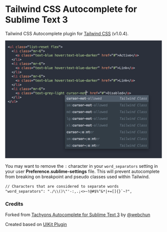 Tailwind CSS Autocomplete for Sublime Text 3
=============

Tailwind CSS Autocomplete plugin for [Tailwind CSS](https://tailwindcss.com/) (v1.0.4).

![screenshot](screenshot.png)

You may want to remove the `:` character in your `word_separators` setting in your user **Preference.sublime-settings** file. This will prevent autocomplete from breaking on breakpoint and pseudo classes used within Tailwind.

    // Characters that are considered to separate words
    "word_separators": "./\\()\"'-:,.;<>~!@#$%^&*|+=[]{}`~?",


### Credits
Forked from [Tachyons Autocomplete for Sublime Text 3](https://github.com/webchun/tachyons-sublime-autocomplete) by [@webchun](https://github.com/webchun) 

Created based on [UIKit Plugin](https://github.com/uikit/uikit-sublime)
